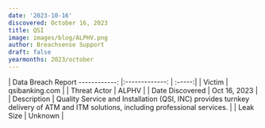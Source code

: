 ```yaml
---
date: '2023-10-16'
discovered: October 16, 2023
title: QSI
image: images/blog/ALPHV.png
author: Breachsense Support
draft: false
yearmonths: 2023/october
---
```



| Data Breach Report
------------:     |:-------------:    | :-----:|
| Victim      | qsibanking.com      | 
| Threat Actor      | ALPHV      | 
| Date Discovered      | Oct 16, 2023      | 
| Description      | Quality Service and Installation (QSI, INC) provides turnkey delivery of ATM and ITM solutions, including professional services.      | 
| Leak Size      | Unknown      | 

